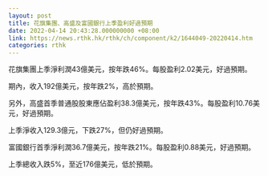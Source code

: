 ```yaml
---
layout: post
title: 花旗集團、高盛及富國銀行上季盈利好過預期
date: 2022-04-14 20:43:28.000000000 +08:00
link: https://news.rthk.hk/rthk/ch/component/k2/1644049-20220414.htm
categories: rthk
---
```


花旗集團上季淨利潤43億美元，按年跌46%。每股盈利2.02美元，好過預期。

期內，收入192億美元，按年跌2%，高於預期。

另外，高盛首季普通股股東應佔盈利38.3億美元，按年跌43%。每股盈利10.76美元，好過預期。

上季淨收入129.3億元，下跌27%，但仍好過預期。

富國銀行首季淨利潤36.7億美元，按年跌21%。每股盈利0.88美元，好過預期。

上季總收入跌5%，至近176億美元，低於預期。
